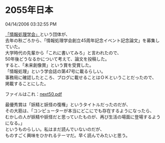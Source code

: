 2055年日本
====
04/14/2006 03:32:55 PM


<p><a href="http://www.ipsj.or.jp/">「情報処理学会」</a>という団体が、<br />
去年の秋ごろから、「情報処理学会創立45周年記念イベント記念論文」を募集していた。<br />
大学時代の先輩から「これに書いてみろ」と言われたので、<br />
50年後どうなるかについて考えて、論文を投稿した。<br />
すると、「未来創像賞」という賞を受賞した。<br />
「情報処理」という学会誌の第47号に載るらしい。<br />
事務局に確認したところ、ブログに載せることはＯＫということだったので、<br />
掲載することにした。</p>

<p>ファイルはこれ：<a href="http://www.ce-lab.net/ringo/archives/next50.pdf">next50.pdf</a></p>

<p>最優秀賞は「妖精と妖怪の復権」というタイトルだったのだが、<br />
その大筋は、「コンピューターが本当にどこにでも存在するようになったら、<br />
むかしの人が妖精や妖怪だと思っていたものが、再び生活の場面に登場するようになる。」<br />
というものらしい。私はまだ読んでいないのだが、<br />
ものすごく興味をひかれるテーマだ。早く読んでみたいと思う。</p>

